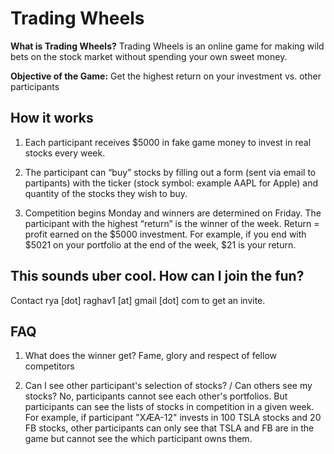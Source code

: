 # Trading Wheels

**What is Trading Wheels?**
Trading Wheels is an online game for making wild bets on the stock market without spending your own sweet money.

**Objective of the Game:**
Get the highest return on your investment vs. other participants

## How it works
1. Each participant receives $5000 in fake game money to invest in real stocks every week.

2. The participant can “buy” stocks by filling out a form (sent via email to partipants) with the ticker (stock symbol: example AAPL for Apple) and quantity of the stocks they wish to buy.

3. Competition begins Monday and winners are determined on Friday. The participant with the highest “return” is the winner of the week. Return = profit earned on the $5000 investment. For example, if you end with $5021 on your portfolio at the end of the week, $21 is your return.

## This sounds uber cool. How can I join the fun?
Contact rya [dot] raghav1 [at] gmail [dot] com to get an invite.

## FAQ
1. What does the winner get?
Fame, glory and respect of fellow competitors

2. Can I see other participant's selection of stocks? / Can others see my stocks?
No, participants cannot see each other's portfolios. But participants can see the lists of stocks in competition in a given week. For example, if participant "XÆA-12" invests in 100 TSLA stocks and 20 FB stocks, other participants can only see that TSLA and FB are in the game but cannot see the which participant owns them.
